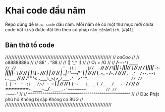 # Khai code đầu năm
Repo dùng để `khai code` đầu năm. Mỗi năm sẽ có một thư mục mới chứa code bất kì và được đặt tên theo cú pháp `năm_tênâmlịch`.
[#j4f]
## Bàn thờ tổ code
////////////////////////////////////////////////////////////////////
//                          _ooOoo_                               //
//                         o8888888o                              //
//                         88" . "88                              //
//                         (| ^_^ |)                              //
//                         O\  =  /O                              //
//                      ____/`---'\____                           //
//                    .'  \\|     |//  `.                         //
//                   /  \\|||  :  |||//  \                        //
//                  /  _||||| -:- |||||-  \                       //
//                  |   | \\\  -  /// |   |                       //
//                  | \_|  ''\---/''  |   |                       //
//                  \  .-\__  `-`  ___/-. /                       //
//                ___`. .'  /--.--\  `. . ___                     //
//             ."" '<  `.___\_<|>_/___.'  >'"".                   //
//            | | :  `- \`.;`\ _ /`;.`/ - ` : | |                 //
//            \  \ `-.   \_ __\ /__ _/   .-` /  /                 //
//      ========`-.____`-.___\_____/___.-`____.-'========         //
//                           `=---='                              //
//      ^^^^^^^^^^^^^^^^^^^^^^^^^^^^^^^^^^^^^^^^^^^^^^^^^^        //
//        Đức Phật phù hộ    Không bị sập   Không có BUG          //
////////////////////////////////////////////////////////////////////